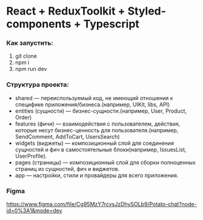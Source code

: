 # React + ReduxToolkit + Styled-components + Typescript

### Как запустить:

1. git clone
2. npm i
3. npm run dev

### Структура проекта: 

- shared — переиспользуемый код, не имеющий отношения к специфике приложения/бизнеса.(например, UIKit, libs, API)
- entities (сущности) — бизнес-сущности.(например, User, Product, Order)
- features (фичи) — взаимодействия с пользователем, действия, которые несут бизнес-ценность для пользователя.(например, SendComment, AddToCart, UsersSearch)
- widgets (виджеты) — композиционный слой для соединения сущностей и фич в самостоятельные блоки(например, IssuesList, UserProfile).
- pages (страницы) — композиционный слой для сборки полноценных страниц из сущностей, фич и виджетов.
- app — настройки, стили и провайдеры для всего приложения.


### Figma

https://www.figma.com/file/Cg95MzY7rcvsJzDhySOLb9/Potato-chat?node-id=0%3A1&mode=dev

